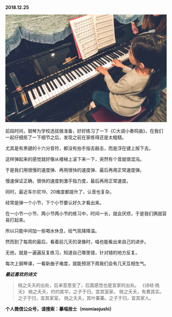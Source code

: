 
          
            
**2018.12.25**



![](img/51001-fec106372c94f5c9.jpg)




前段时间，钢琴为学校选拔做准备，好好练习了一下《C大调小奏鸣曲》，在我们一起仔细抠了一下细节之后，发现之前在家练得还是太粗糙。

尤其是有黑键的十六分音符，都没有抬手指去敲击，而是浮在键上按下去。

这样弹起来的感觉就好像从楼梯上滚下来一下，突然有个音就很混沌。

于是我们用很慢的速度弹、再用很快的速度弹、最后再用正常速度弹。

慢速保证正确，很快的速度刺激手指力度，最后再用正常速度。

同时，最近车尔尼19、20难度都提升了，认音也复杂。

经常是弹一个小节，下个小节要认好久才看出来。

在一小节一小节、两小节两小节的练习中，时间一长，就会厌烦，于是我们俩就容易打起来。

所以只能中间加一些喝水休息，给气氛降降温。

然而到了每周的最后，看着前几天的录像时，喵也能看出来自己的进步。

无他，就是一遍遍反复练习，知道自己哪里错，针对错的地方反复。

每次上钢琴课，一看新曲子难度，就能预测下周我们会有几天互相生气。


***最近喜欢的诗文***
>桃之夭夭的出处，后来意思变了，后面感觉也是宜家的出处。
《诗经·桃夭》
桃之夭夭，灼灼其华。之子于归，宜其室家。
桃之夭夭，有蕡其实。之子于归，宜其家室。
桃之夭夭，其叶蓁蓁。之子于归，宜其家人。




**个人微信公众号，请搜索：摹喵居士（momiaojushi）**

          
        